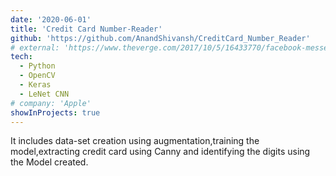 ```yaml
---
date: '2020-06-01'
title: 'Credit Card Number-Reader'
github: 'https://github.com/AnandShivansh/CreditCard_Number_Reader'
# external: 'https://www.theverge.com/2017/10/5/16433770/facebook-messenger-apple-music-bot-song-streaming'
tech:
  - Python
  - OpenCV
  - Keras
  - LeNet CNN
# company: 'Apple'
showInProjects: true
---
```


It includes data-set creation using augmentation,training the model,extracting credit card using Canny and identifying the digits using the Model created.
